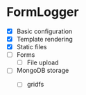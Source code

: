 # FormLogger

[comment]: <> (- [x] Checked box)

- [x] Basic configuration
- [x] Template rendering
- [x] Static files
- [ ] Forms
    - [ ] File upload
- [ ] MongoDB storage
    - [ ] gridfs
 